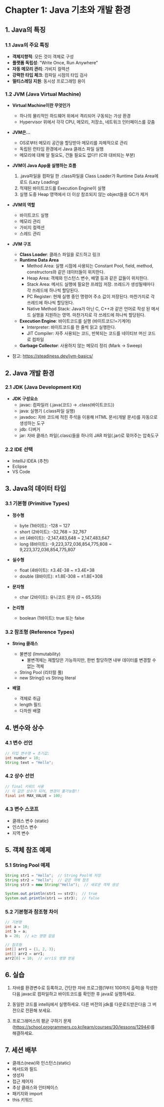 # Chapter 1: Java 기초와 개발 환경

## 1. Java의 특징

### 1.1 Java의 주요 특징
- **객체지향적**: 모든 것이 객체로 구성
- **플랫폼 독립성**: "Write Once, Run Anywhere"
- **자동 메모리 관리**: 가비지 컬렉션
- **강력한 타입 체크**: 컴파일 시점의 타입 검사
- **멀티스레딩 지원**: 동시성 프로그래밍 용이

### 1.2 JVM (Java Virtual Machine)
- **Virtual Machine이란 무엇인가**
  - 하나의 물리적인 하드웨어 위에서 격리되어 구동되는 가상 환경
  - Hypervisor 위에서 각각 CPU, 메모리, 저장소, 네트워크 인터페이스를 갖춤

- **JVM은...**
  - OS로부터 메모리 공간을 할당받아 메모리를 자체적으로 관리
  - 독립된 런타임 환경에서 Java 클래스 파일 실행
  - 메모리에 대해 알 필요도, 건들 필요도 없다!! (C와 대비되는 부분)

- **JVM이 Java App을 실행하는 흐름**
  1. .java파일을 컴파일 한 .class파일을 Class Loader가 Runtime Data Area에 로드 (Lazy Loading)
  2. 적재된 바이트코드를 Execution Engine이 실행
  3. 실행 도중 Heap 영역에서 더 이상 참조되지 않는 object들을 GC가 제거

- **JVM의 역할**
  - 바이트코드 실행
  - 메모리 관리
  - 가비지 컬렉션
  - 스레드 관리

- **JVM 구조**
  - **Class Loader**: 클래스 파일을 로드하고 링크
  - **Runtime Data Area**
    - Method Area: 실행 시점에 사용되는 Constant Pool, field, method, constructors와 같은 데이터들이 위치한다.
    - Heap Area: 객체와 인스턴스 변수, 배열 등과 같은 값들이 위치한다.
    - Stack Area: 메서드 실행에 필요한 프레임 저장. 쓰레드가 생성될때마다 각 쓰레드에 하나씩 할당된다.
    - PC Register: 현재 실행 중인 명령어 주소 값이 저장된다. 마찬가지로 각 쓰레드에 하나씩 할당된다.
    - Native Method Stack: Java가 아닌 C, C++과 같은 언어로 작성 된 메서드 실행을 지원하는 영역. 마찬가지로 각 쓰레드에 하나씩 할당된다. 
  - **Execution Engine**: 바이트코드를 실행 (바이트코드!=기계어)
    - Interpreter: 바이트코드를 한 줄씩 읽고 실행한다. 
    - JIT Compiler: 자주 사용되는 코드, 반복되는 코드를 네이티브 머신 코드로 컴파일
  - **Garbage Collector**: 사용하지 않는 메모리 정리 (Mark -> Sweep)

* 참고: https://steadiness.dev/jvm-basics/

## 2. Java 개발 환경

### 2.1 JDK (Java Development Kit)
- **JDK 구성요소**
  - javac: 컴파일러 (.java(코드) -> .class(바이트코드))
  - java: 실행기 (.class파일 실행)
  - javadoc: 자바 코드에 적힌 주석을 이용해 HTML 문서(개발 문서)를 자동으로 생성하는 도구
  - jdb: 디버거
  - jar: 자바 클래스 파일(.class)들을 하나의 JAR 파일(.jar)로 묶어주는 압축도구

### 2.2 IDE 선택
- IntelliJ IDEA (추천)
- Eclipse
- VS Code

## 3. Java의 데이터 타입

### 3.1 기본형 (Primitive Types)
- **정수형**
  - byte (1바이트): -128 ~ 127
  - short (2바이트): -32,768 ~ 32,767
  - int (4바이트): -2,147,483,648 ~ 2,147,483,647
  - long (8바이트): -9,223,372,036,854,775,808 ~ 9,223,372,036,854,775,807

- **실수형**
  - float (4바이트): ±3.4E-38 ~ ±3.4E+38
  - double (8바이트): ±1.8E-308 ~ ±1.8E+308

- **문자형**
  - char (2바이트): 유니코드 문자 (0 ~ 65,535)

- **논리형**
  - boolean (1바이트): true 또는 false

### 3.2 참조형 (Reference Types)
- **String 클래스**
  - 불변성 (Immutability)
    - 불변객체는 재할당은 가능하지만, 한번 할당하면 내부 데이터를 변경할 수 없는 객체
  - String Pool (리터럴 풀)
  - new String() vs String literal

- **배열**
  - 객체로 취급
  - length 필드
  - 다차원 배열

## 4. 변수와 상수

### 4.1 변수 선언
```java
// 타입 변수명 = 초기값;
int number = 10;
String text = "Hello";
```

### 4.2 상수 선언
```java
// final 키워드 사용
// 이 값은 상수가 되어, 변경이 불가능함!!
final int MAX_VALUE = 100;
```

### 4.3 변수 스코프
- 클래스 변수 (static)
- 인스턴스 변수
- 지역 변수

## 5. 객체 참조 예제

### 5.1 String Pool 예제
```java
String str1 = "Hello";  // String Pool에 저장
String str2 = "Hello";  // 같은 객체 참조
String str3 = new String("Hello");  // 새로운 객체 생성

System.out.println(str1 == str2);  // true
System.out.println(str1 == str3);  // false
```

### 5.2 기본형과 참조형 차이
```java
// 기본형
int a = 10;
int b = a;
b = 20;  // a는 영향 없음

// 참조형
int[] arr1 = {1, 2, 3};
int[] arr2 = arr1;
arr2[0] = 10;  // arr1도 영향 받음
```

## 6. 실습
1. 자바를 환경변수로 등록하고, 간단한 자바 프로그램(1부터 100까지 출력)을 작성한 다음 javac로 컴파일하고 바이트코드를 확인한 후 java로 실행하세요.

2. 동일한 코드를 intellij에서 실행하세요. 다른 버전의 jdk를 다운로드받은다음 그 버전으로 전환해 보세요.

3. 프로그래머스의 평균 구하기 문제(https://school.programmers.co.kr/learn/courses/30/lessons/12944)를 해결하세요.


## 7. 세션 배부
  - 클래스(new)와 인스턴스(static)
  - 메서드와 필드
  - 생성자
  - 접근 제어자
  - 추상 클래스와 인터페이스
  - 패키지와 import
  - this 키워드